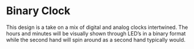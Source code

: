 # Binary Clock

This design is a take on a mix of digital and analog clocks intertwined. The hours and minutes will be visually shown through LED’s in a binary format while the second hand will spin around as a second hand typically would.
